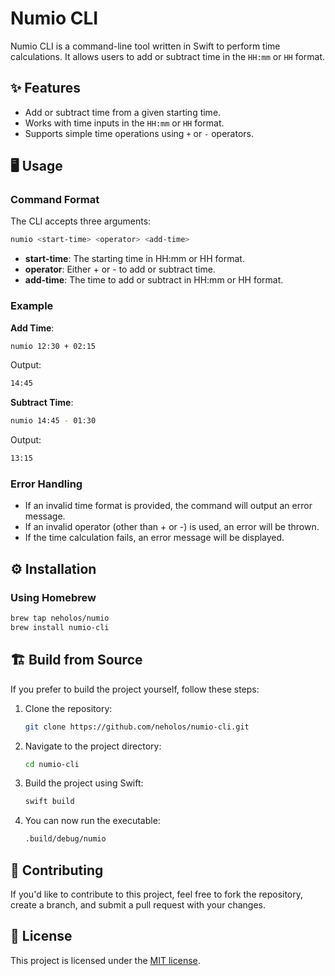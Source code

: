 # Numio CLI

Numio CLI is a command-line tool written in Swift to perform time calculations. It allows users to add or subtract time in the `HH:mm` or `HH` format.

## ✨ Features

- Add or subtract time from a given starting time.
- Works with time inputs in the `HH:mm` or `HH` format.
- Supports simple time operations using `+` or `-` operators.

## 🖥️ Usage

### Command Format

The CLI accepts three arguments:
```zsh
numio <start-time> <operator> <add-time>
```

- **start-time**: The starting time in HH:mm or HH format.
- **operator**: Either + or - to add or subtract time.
- **add-time**: The time to add or subtract in HH:mm or HH format.
  
### Example

**Add Time**:
```zsh
numio 12:30 + 02:15
```

Output:
```zsh
14:45
```

**Subtract Time**:
```zsh
numio 14:45 - 01:30
```

Output:
```zsh
13:15
```

### Error Handling

- If an invalid time format is provided, the command will output an error message.
- If an invalid operator (other than + or -) is used, an error will be thrown.
- If the time calculation fails, an error message will be displayed.

## ⚙️ Installation

### Using Homebrew

```bash
brew tap neholos/numio
brew install numio-cli
```

## 🏗️ Build from Source

If you prefer to build the project yourself, follow these steps:

1. Clone the repository:
   ```zsh
   git clone https://github.com/neholos/numio-cli.git
   ```
2. Navigate to the project directory:
   ```zsh
   cd numio-cli
   ```
3. Build the project using Swift:
   ```zsh
   swift build
   ```
4. You can now run the executable:
   ```zsh
   .build/debug/numio
   ```

## 🤝 Contributing

If you'd like to contribute to this project, feel free to fork the repository, create a branch, and submit a pull request with your changes.

## 📄 License

This project is licensed under the [MIT license](LICENSE.md).

